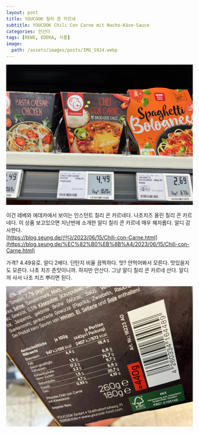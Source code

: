 ```yaml
---
layout: post
title: YOUCOOK 칠리 콘 카르네
subtitle: YOUCOOK Chili Con Carne mit Nacho-Käse-Sauce
categories: 안산다
tags: [REWE, EDEKA, 식품]
image:
  path: /assets/images/posts/IMG_5924.webp
---
```


![](/assets/images/posts/IMG_5924.webp)

이건 레베와 에데카에서 보이는 인스턴트 칠리 콘 카르네다. 나초치즈 올린 칠리 콘 카르네다. 이 상품 보고있으면 지난번에 소개한 알디 칠리 콘 카르네 매우 혜자롭다. 알디 감사한다.\
[https://blog.seung.de/산다/2023/06/15/Chili-con-Carne.html](https://blog.seung.de/%EC%82%B0%EB%8B%A4/2023/06/15/Chili-con-Carne.html)

가격? 4.49유로. 알디 2배다. 단탄지 비율 끔찍하다. 맛? 안먹어봐서 모른다. 맛있을지도 모른다. 나초 치즈 존맛이니까. 하지만 안산다. 그냥 알디 칠리 콘 카르네 산다. 알디꺼 사서 나초 치즈 뿌리면 된다.

![](/assets/images/posts/IMG_5922.webp)
